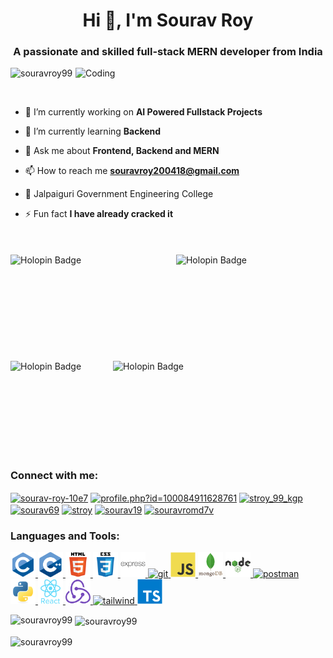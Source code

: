 <h1 align="center">Hi 👋, I'm Sourav Roy</h1>
<h3 align="center">A passionate and skilled full-stack MERN developer from India</h3>
<img align="right" alt="Coding" width="400" src="https://cdn.dribbble.com/users/1162077/screenshots/3848914/programmer.gif">

<p align="left"> <img src="https://komarev.com/ghpvc/?username=souravroy99&label=Profile%20views&color=0e75b6&style=flat" alt="souravroy99" /> </p>

<p align="left"> <a href="https://twitter.com/" target="blank"><img src="https://img.shields.io/twitter/follow/?logo=twitter&style=for-the-badge" alt="" /></a> </p>

- 🔭 I’m currently working on **AI Powered Fullstack Projects**

- 🌱 I’m currently learning **Backend**

- 💬 Ask me about **Frontend, Backend and MERN**

- 📫 How to reach me **souravroy200418@gmail.com**
- 🚀 Jalpaiguri Government Engineering College
- ⚡ Fun fact **I have already cracked it**


 <br>
<span>
  <img src="https://assets.holopin.io/hf2024levels/level1-sloth-code-tumbler-0-0-0.webp" 
       alt="Holopin Badge" 
       width="150" 
       height="150" 
       style="display: inline-block; margin-top: 20px; margin-right: 111px; vertical-align: top;">
</span>

<span>
  <img src="https://assets.holopin.io/hf2024levels/level2-sloth-code-tumbler-robe-0-0.webp" 
       alt="Holopin Badge" 
       width="150" 
       height="150" 
       style="display: inline-block; margin-top: 20px; margin-right: 10px; vertical-align: top;">
</span>

<span>
  <img src="https://assets.holopin.io/hf2024levels/level3-sloth-code-tumbler-robe-tail-0.webp" 
       alt="Holopin Badge" 
       width="150" 
       height="150" 
       style="display: inline-block; margin-top: 20px; margin-right: 10px; vertical-align: top;">
</span>

<span>
  <img src="https://assets.holopin.io/hf2024levels/level4-sloth-code-tumbler-robe-tail-moon.webp" 
       alt="Holopin Badge" 
       width="150" 
       height="150" 
       style="display: inline-block; margin-top: 20px; vertical-align: top;">
</span>



<h3 align="left">Connect with me:</h3>
<p align="left">
<a href="https://linkedin.com/in/sourav-roy-10e7" target="blank"><img align="center" src="https://raw.githubusercontent.com/rahuldkjain/github-profile-readme-generator/master/src/images/icons/Social/linked-in-alt.svg" alt="sourav-roy-10e7" height="30" width="40" /></a>
<a href="https://fb.com/profile.php?id=100084911628761" target="blank"><img align="center" src="https://raw.githubusercontent.com/rahuldkjain/github-profile-readme-generator/master/src/images/icons/Social/facebook.svg" alt="profile.php?id=100084911628761" height="30" width="40" /></a>
<a href="https://instagram.com/stroy_99_kgp" target="blank"><img align="center" src="https://raw.githubusercontent.com/rahuldkjain/github-profile-readme-generator/master/src/images/icons/Social/instagram.svg" alt="stroy_99_kgp" height="30" width="40" /></a>
<a href="https://www.codechef.com/users/sourav69" target="blank"><img align="center" src="https://cdn.jsdelivr.net/npm/simple-icons@3.1.0/icons/codechef.svg" alt="sourav69" height="30" width="40" /></a>
<a href="https://codeforces.com/profile/stroy" target="blank"><img align="center" src="https://raw.githubusercontent.com/rahuldkjain/github-profile-readme-generator/master/src/images/icons/Social/codeforces.svg" alt="stroy" height="30" width="40" /></a>
<a href="https://www.leetcode.com/sourav19" target="blank"><img align="center" src="https://raw.githubusercontent.com/rahuldkjain/github-profile-readme-generator/master/src/images/icons/Social/leet-code.svg" alt="sourav19" height="30" width="40" /></a>
<a href="https://auth.geeksforgeeks.org/user/souravromd7v" target="blank"><img align="center" src="https://raw.githubusercontent.com/rahuldkjain/github-profile-readme-generator/master/src/images/icons/Social/geeks-for-geeks.svg" alt="souravromd7v" height="30" width="40" /></a>
</p>

<h3 align="left">Languages and Tools:</h3>
<p align="left"> <a href="https://www.cprogramming.com/" target="_blank" rel="noreferrer"> <img src="https://raw.githubusercontent.com/devicons/devicon/master/icons/c/c-original.svg" alt="c" width="40" height="40"/> </a> <a href="https://www.w3schools.com/cpp/" target="_blank" rel="noreferrer"> <img src="https://raw.githubusercontent.com/devicons/devicon/master/icons/cplusplus/cplusplus-original.svg" alt="cplusplus" width="40" height="40"/> </a> <a href="https://www.w3.org/html/" target="_blank" rel="noreferrer"> <img src="https://raw.githubusercontent.com/devicons/devicon/master/icons/html5/html5-original-wordmark.svg" alt="html5" width="40" height="40"/> </a> <a href="https://www.w3schools.com/css/" target="_blank" rel="noreferrer"> <img src="https://raw.githubusercontent.com/devicons/devicon/master/icons/css3/css3-original-wordmark.svg" alt="css3" width="40" height="40"/> </a> <a href="https://expressjs.com" target="_blank" rel="noreferrer"> <img src="https://raw.githubusercontent.com/devicons/devicon/master/icons/express/express-original-wordmark.svg" alt="express" width="40" height="40"/> </a> <a href="https://git-scm.com/" target="_blank" rel="noreferrer"> <img src="https://www.vectorlogo.zone/logos/git-scm/git-scm-icon.svg" alt="git" width="40" height="40"/> </a> <a href="https://developer.mozilla.org/en-US/docs/Web/JavaScript" target="_blank" rel="noreferrer"> <img src="https://raw.githubusercontent.com/devicons/devicon/master/icons/javascript/javascript-original.svg" alt="javascript" width="40" height="40"/> </a> <a href="https://www.mongodb.com/" target="_blank" rel="noreferrer"> <img src="https://raw.githubusercontent.com/devicons/devicon/master/icons/mongodb/mongodb-original-wordmark.svg" alt="mongodb" width="40" height="40"/> </a> <a href="https://nodejs.org" target="_blank" rel="noreferrer"> <img src="https://raw.githubusercontent.com/devicons/devicon/master/icons/nodejs/nodejs-original-wordmark.svg" alt="nodejs" width="40" height="40"/> </a> <a href="https://postman.com" target="_blank" rel="noreferrer"> <img src="https://www.vectorlogo.zone/logos/getpostman/getpostman-icon.svg" alt="postman" width="40" height="40"/> </a> <a href="https://www.python.org" target="_blank" rel="noreferrer"> <img src="https://raw.githubusercontent.com/devicons/devicon/master/icons/python/python-original.svg" alt="python" width="40" height="40"/> </a> <a href="https://reactjs.org/" target="_blank" rel="noreferrer"> <img src="https://raw.githubusercontent.com/devicons/devicon/master/icons/react/react-original-wordmark.svg" alt="react" width="40" height="40"/> </a> <a href="https://redux.js.org" target="_blank" rel="noreferrer"> <img src="https://raw.githubusercontent.com/devicons/devicon/master/icons/redux/redux-original.svg" alt="redux" width="40" height="40"/> </a> <a href="https://tailwindcss.com/" target="_blank" rel="noreferrer"> <img src="https://www.vectorlogo.zone/logos/tailwindcss/tailwindcss-icon.svg" alt="tailwind" width="40" height="40"/> </a> <a href="https://www.typescriptlang.org/" target="_blank" rel="noreferrer"> <img src="https://raw.githubusercontent.com/devicons/devicon/master/icons/typescript/typescript-original.svg" alt="typescript" width="40" height="40"/> </a> </p>

<p><img align="left" src="https://github-readme-stats.vercel.app/api/top-langs?username=souravroy99&show_icons=true&locale=en&layout=compact" alt="souravroy99" /></p>

<p>&nbsp;<img align="center" src="https://github-readme-stats.vercel.app/api?username=souravroy99&show_icons=true&locale=en" alt="souravroy99" /></p>

<p><img align="center" src="https://github-readme-streak-stats.herokuapp.com/?user=souravroy99&" alt="souravroy99" /></p>
